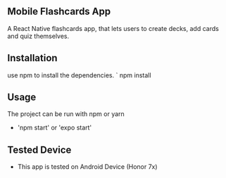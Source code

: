 ## Mobile Flashcards App

A React Native flashcards app, that lets users to create decks, add cards and quiz themselves.

## Installation
use npm to install the dependencies.
` npm install

## Usage

The project can be run with npm or yarn

-  'npm start' or 'expo start'

## Tested Device

- This app is tested on Android Device (Honor 7x)
